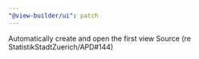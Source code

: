 ```yaml
---
"@view-builder/ui": patch
---
```


Automatically create and open the first view Source (re StatistikStadtZuerich/APD#144)
